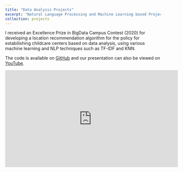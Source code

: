```yaml
---
title: "Data Analysis Projects"
excerpt: "Natural Language Processing and Machine Learning based Projects<br/><img src='/images/kor_haversine.png'>"
collection: projects
---
```


I received an Excellence Prize in BigData Campus Contest (2020) for developing a location recommendation algorithm for the policy for estabilishing childcare centers based on data analysis, using various machine learning and NLP techniques such as TF-IDF and KNN.
 
The code is available on [GitHub](https://github.com/jyshin0926/BigDataCampusContest) and our presentation can also be viewed on [YouTube](https://www.youtube.com/watch?v=k-jYxLmNBp0).

<div style="text-align: center;">
  <iframe width="560" height="315" 
          src="https://www.youtube.com/embed/k-jYxLmNBp0" 
          title="YouTube video player" 
          frameborder="0" 
          allow="accelerometer; autoplay; clipboard-write; encrypted-media; gyroscope; picture-in-picture" 
          allowfullscreen>
  </iframe>
</div>




<!-- <div style="text-align: center;">
  <a href="https://www.youtube.com/watch?v=k-jYxLmNBp0" target="_blank">
    <img src="https://img.youtube.com/vi/k-jYxLmNBp0/maxresdefault.jpg" 
         alt="BigData Campus Contest" 
         width="75%">
  </a>
</div> -->